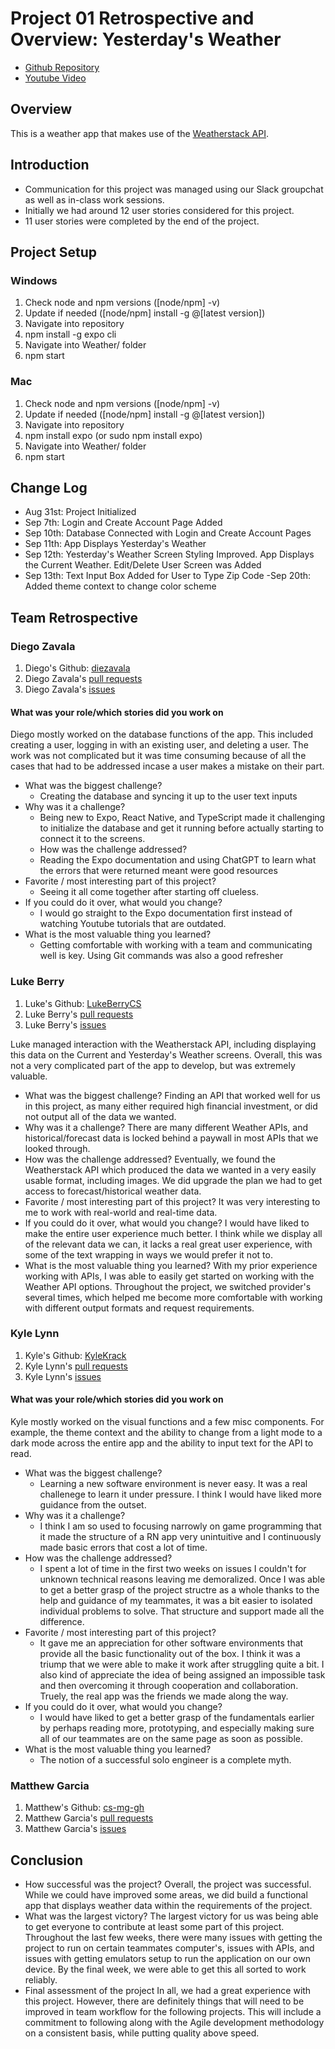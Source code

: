 # Project 01 Retrospective and Overview: Yesterday's Weather

- [Github Repository](https://github.com/cs-mg-gh/cst438project01group09)
- [Youtube Video](https://www.youtube.com/watch?v=RcRCrChbT8c)

## Overview

This is a weather app that makes use of the [Weatherstack API](https://weatherstack.com/).

## Introduction

- Communication for this project was managed using our Slack groupchat as well as in-class work sessions.
- Initially we had around 12 user stories considered for this project.
- 11 user stories were completed by the end of the project.

## Project Setup

### Windows

1. Check node and npm versions ([node/npm] -v)
2. Update if needed ([node/npm] install -g @[latest version])
3. Navigate into repository
4. npm install -g expo cli
5. Navigate into Weather/ folder
6. npm start

### Mac

1. Check node and npm versions ([node/npm] -v)
2. Update if needed ([node/npm] install -g @[latest version])
3. Navigate into repository
4. npm install expo (or sudo npm install expo)
5. Navigate into Weather/ folder
6. npm start

## Change Log

- Aug 31st: Project Initialized
- Sep 7th: Login and Create Account Page Added
- Sep 10th: Database Connected with Login and Create Account Pages
- Sep 11th: App Displays Yesterday's Weather
- Sep 12th: Yesterday's Weather Screen Styling Improved. App Displays the Current Weather. Edit/Delete User Screen was Added
- Sep 13th: Text Input Box Added for User to Type Zip Code
  -Sep 20th: Added theme context to change color scheme

## Team Retrospective

### Diego Zavala

1. Diego's Github: [diezavala](https://github.com/diezavala)
2. Diego Zavala's [pull requests](https://github.com/cs-mg-gh/cst438project01group09/pulls?q=is%3Apr+is%3Aclosed+author%3Adiezavala)
3. Diego Zavala's [issues](https://github.com/cs-mg-gh/cst438project01group09/issues?q=is%3Aissue+is%3Aclosed+assignee%3Adiezavala)

#### What was your role/which stories did you work on

Diego mostly worked on the database functions of the app. This included creating a user, logging in with an existing user, and deleting a user. The work was not complicated but it was time consuming because of all the cases that had to be addressed incase a user makes a mistake on their part.

- What was the biggest challenge?
  - Creating the database and syncing it up to the user text inputs
- Why was it a challenge?
  - Being new to Expo, React Native, and TypeScript made it challenging to initialize the database and get it running before actually starting to connect it to the screens.
  - How was the challenge addressed?
  - Reading the Expo documentation and using ChatGPT to learn what the errors that were returned meant were good resources
- Favorite / most interesting part of this project?
  - Seeing it all come together after starting off clueless.
- If you could do it over, what would you change?
  - I would go straight to the Expo documentation first instead of watching Youtube tutorials that are outdated.
- What is the most valuable thing you learned?
  - Getting comfortable with working with a team and communicating well is key. Using Git commands was also a good refresher

### Luke Berry

1. Luke's Github: [LukeBerryCS](https://github.com/LukeBerryCS)
2. Luke Berry's [pull requests](https://github.com/cs-mg-gh/cst438project01group09/pulls?q=is%3Apr+is%3Aclosed+author%3ALukeBerryCS)
3. Luke Berry's [issues](https://github.com/cs-mg-gh/cst438project01group09/issues?q=is%3Aissue+is%3Aclosed+assignee%3ALukeBerryCS)

Luke managed interaction with the Weatherstack API, including displaying this data on the Current and Yesterday's Weather screens. Overall, this was not a very complicated part of the app to develop, but was extremely valuable.

- What was the biggest challenge?
      Finding an API that worked well for us in this project, as many either required high financial investment, or did not output all of the data we wanted.
- Why was it a challenge?
      There are many different Weather APIs, and historical/forecast data is locked behind a paywall in most APIs that we looked through.
- How was the challenge addressed?
      Eventually, we found the Weatherstack API which produced the data we wanted in a very easily usable format, including images. We did upgrade the plan we had to get access to forecast/historical weather data.
- Favorite / most interesting part of this project?
      It was very interesting to me to work with real-world and real-time data. 
- If you could do it over, what would you change?
      I would have liked to make the entire user experience much better. I think while we display all of the relevant data we can, it lacks a real great user experience, with some of the text wrapping in ways we would prefer it not to.
- What is the most valuable thing you learned?
      With my prior experience working with APIs, I was able to easily get started on working with the Weather API options. Throughout the project, we switched provider's several times, which helped me become more comfortable with working with different output formats and request requirements.

### Kyle Lynn

1. Kyle's Github: [KyleKrack](https://github.com/KyleKrack)
2. Kyle Lynn's [pull requests](https://github.com/cs-mg-gh/cst438project01group09/pulls?q=is%3Apr+is%3Aclosed+author%3AKyleKrack)
3. Kyle Lynn's [issues](https://github.com/cs-mg-gh/cst438project01group09/issues?q=is%3Aissue+is%3Aclosed+assignee%3AKyleKrack)

#### What was your role/which stories did you work on

Kyle mostly worked on the visual functions and a few misc components. For example, the theme context and the ability to change from a light mode to a dark mode across the entire app and the ability to input text for the API to read.

- What was the biggest challenge?
  - Learning a new software environment is never easy. It was a real challenege to learn it under pressure. I think I would have liked more guidance from the outset.
- Why was it a challenge?
  - I think I am so used to focusing narrowly on game programming that it made the structure of a RN app very unintuitive and I continuously made basic errors that cost a lot of time.
- How was the challenge addressed?
  - I spent a lot of time in the first two weeks on issues I couldn't for unknown technical reasons leaving me demoralized. Once I was able to get a better grasp of the project structre as a whole thanks to the help and guidance of my teammates, it was a bit easier to isolated individual problems to solve. That structure and support made all the difference.
- Favorite / most interesting part of this project?
  - It gave me an appreciation for other software environments that provide all the basic functionality out of the box. I think it was a triump that we were able to make it work after struggling quite a bit. I also kind of appreciate the idea of being assigned an impossible task and then overcoming it through cooperation and collaboration. Truely, the real app was the friends we made along the way.
- If you could do it over, what would you change?
  - I would have liked to get a better grasp of the fundamentals earlier by perhaps reading more, prototyping, and especially making sure all of our teammates are on the same page as soon as possible.
- What is the most valuable thing you learned?
  - The notion of a successful solo engineer is a complete myth.

### Matthew Garcia

1. Matthew's Github: [cs-mg-gh](https://github.com/cs-mg-gh)
2. Matthew Garcia's [pull requests](https://github.com/cs-mg-gh/cst438project01group09/pulls?q=is%3Apr+is%3Aclosed+author%3Acs-mg-gh)
3. Matthew Garcia's [issues](https://github.com/cs-mg-gh/cst438project01group09/issues?q=is%3Aissue+is%3Aclosed+assignee%3Acs-mg-gh)

## Conclusion

- How successful was the project?
    Overall, the project was successful. While we could have improved some areas, we did build a functional app that displays weather data within the requirements of the project.
- What was the largest victory?
    The largest victory for us was being able to get everyone to contribute at least some part of this project. Throughout the last few weeks, there were many issues with getting the project to run on certain teammates computer's, issues with APIs, and issues with getting emulators setup to run the application on our own device. By the final week, we were able to get this all sorted to work reliably. 
- Final assessment of the project
    In all, we had a great experience with this project. However, there are definitely things that will need to be improved in team workflow for the following projects. This will include a commitment to following along with the Agile development methodology on a consistent basis, while putting quality above speed.
